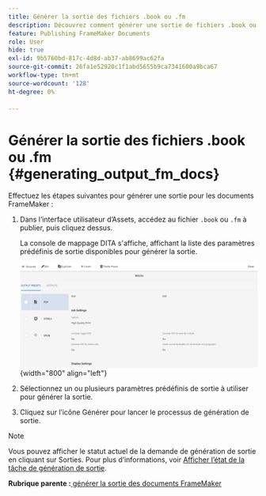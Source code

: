 ```yaml
---
title: Générer la sortie des fichiers .book ou .fm
description: Découvrez comment générer une sortie de fichiers .book ou .fm dans AEM Guides.
feature: Publishing FrameMaker Documents
role: User
hide: true
exl-id: 9b5760bd-817c-4d8d-ab37-ab8699ac62fa
source-git-commit: 26fa1e52920c1f1abd5655b9ca7341600a9bca67
workflow-type: tm+mt
source-wordcount: '128'
ht-degree: 0%

---
```


# Générer la sortie des fichiers .book ou .fm {#generating_output_fm_docs}

Effectuez les étapes suivantes pour générer une sortie pour les documents FrameMaker :

1. Dans l’interface utilisateur d’Assets, accédez au fichier `.book` ou `.fm` à publier, puis cliquez dessus.

   La console de mappage DITA s&#39;affiche, affichant la liste des paramètres prédéfinis de sortie disponibles pour générer la sortie.

   ![](images/publish-fm-doc.png){width="800" align="left"}

1. Sélectionnez un ou plusieurs paramètres prédéfinis de sortie à utiliser pour générer la sortie.

1. Cliquez sur l’icône Générer pour lancer le processus de génération de sortie.


>[!NOTE]
>
> Vous pouvez afficher le statut actuel de la demande de génération de sortie en cliquant sur Sorties. Pour plus d’informations, voir [Afficher l’état de la tâche de génération de sortie](fm-output-view-status.md).

**Rubrique parente :**&#x200B;[ générer la sortie des documents FrameMaker](fm-output-generatation.md)

